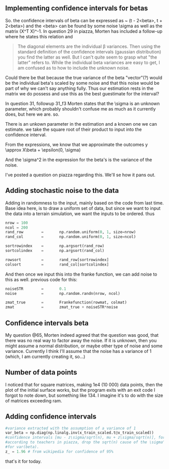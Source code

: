Implementing confidence intervals for betas
-------------------------------------------
So. the confidence intervals of beta can be expressed
as ~ (t - 2\<beta\>, t + 2\<beta\>)
and the \<beta\> can be found by some noise \sigma as well as
the matrix (X^T X)^-1. In question 29 in piazza, Morten has 
included a follow-up where he states this relation and 
> The diagonal elements are the individual β variances. 
> Then using the standard definition of the confidence 
> intervals (gaussian distribution) you find the latter as well. 
But I can't quite seem to grasp what "the latter" refers to. 
While the individual beta variances are easy to get, I am confused as
to how to include the unknown noise. 

Could there be that because the true variance of the beta "vector"(?) 
would be the individual beta's scaled by some noise and that this noise would
be part of why we can't say anything fully. Thus our estimation rests in the 
matrix we do possess and use this as the best guestimate for the interval? 

In question 31, followup 31\_f3 Morten states that the \sigma is an unknown 
parameter, which probably shouldn't confuse me as much as it currently does, 
but here we are. so. 

There is an unkown parameter in the estimation and a known one we can estimate.
we take the square root of their product to input into the confidence interval. 

From the expressions, we know that we approximate the outcomes 
y \approx X\beta + \epsilon(0, \sigma)

And the \sigma^2 in the expression for the beta's is the variance of the noise.

I've posted a question on piazza regarding this. We'll se how it pans out. 


Adding stochastic noise to the data
-----------------------------------
Adding in randomness to the input, mainly based on the code from last time. 
Base idea here, is to draw a uniform set of data, but since we want to 
input the data into a terrain simulation, we want the inputs to be ordered.
thus
```python
nrow = 100
ncol = 200
rand_row        =       np.random.uniform(0, 1, size=nrow)
rand_col        =       np.random.uniform(0, 1, size=ncol)

sortrowindex    =       np.argsort(rand_row)
sortcolindex    =       np.argsort(rand_col)

rowsort         =       rand_row[sortrowindex]
colsort         =       rand_col[sortcolindex]
```
And then once we input this into the franke function, we can add noise to 
this as well. previous code for this:
```python
noiseSTR        =       0.1
noise           =       np.random.randn(nrow, ncol)

zmat_true       =       Frankefunction(rowmat, colmat)
zmat            =       zmat_true + noiseSTR*noise
```


Confidence intervals beta
-------------------------
My question @65, Morten indeed agreed that the question was good, that there was
no real way to factor away the noise. If it is unknown, then you might assume a
normal distribution, or maybe other type of noise and some variance. Currently
I think I'll assume that the noise has a variance of 1 (which, I am currently 
creating it, so...) 


Number of data points
---------------------
I noticed that for square matrices, making 1e4 (10 000) data points, then the plot of the
initial surface works, but the program exits with an exit code I forgot to note down, but 
something like 134. 
I imagine it's to do with the size of matrices exceeding ram.

Adding confidence intervals
---------------------------
```python
#variance extracted with the assumption of a variance of 1
var_beta = np.diag(np.linalg.inv(x_train_scaled.t@x_train_scaled))
#confidence intervals [mu - z\sigma/sqrt(n), mu + z\sigma/sqrt(n)], for c=95% -> z=1.96
#according to teachers in piazza, drop the sqrt(n) cause of the \sigma^2 in the expression
#for var(beta). 
z_ = 1.96 # from wikipedia for confidence of 95%
```
that's it for today. 
